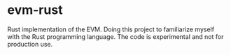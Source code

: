 # evm-rust

Rust implementation of the EVM. Doing this project to familiarize myself with the Rust programming language. The code is experimental and not for production use.